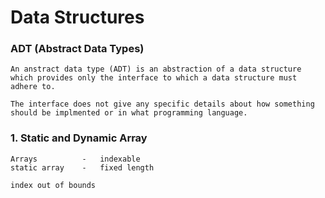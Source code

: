 # Data Structures

### ADT (Abstract Data Types)
    An anstract data type (ADT) is an abstraction of a data structure which provides only the interface to which a data structure must adhere to.

    The interface does not give any specific details about how something should be implmented or in what programming language.


### 1. Static and Dynamic Array

    Arrays          -   indexable
    static array    -   fixed length

    index out of bounds

    


